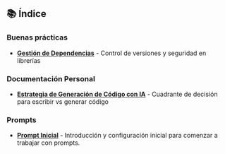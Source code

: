 ## 📚 Índice

### Buenas prácticas
- **[Gestión de Dependencias](./src/buenas_practicas/gestion_de_dependencias.md)** - Control de versiones y seguridad en librerías

### Documentación Personal
- **[Estrategia de Generación de Código con IA](./src/personal/cuando_escribir_y_generar_codigo.md)** - Cuadrante de decisión para escribir vs generar código

### Prompts
- **[Prompt Inicial](./src/prompts/prompt_introductorio.md)** - Introducción y configuración inicial para comenzar a trabajar con prompts.
